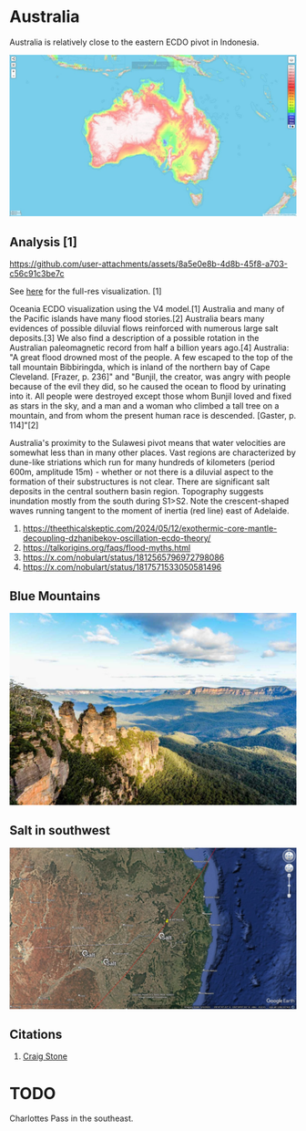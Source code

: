 # Australia

Australia is relatively close to the eastern ECDO pivot in Indonesia.

![aus](img/australia8.jpg "aus")

## Analysis [1]

https://github.com/user-attachments/assets/8a5e0e8b-4d8b-45f8-a703-c56c91c3be7c

See [here](https://github.com/sovrynn/ecdo/tree/master/6-LITERATURE-MEDIA/nobulart/ecdo-visualizations) for the full-res visualization. [1]

Oceania ECDO visualization using the V4 model.[1] Australia and many of the Pacific islands have many flood stories.[2] Australia bears many evidences of possible diluvial flows reinforced with numerous large salt deposits.[3] We also find a description of a possible rotation in the Australian paleomagnetic record from half a billion years ago.[4] Australia: "A great flood drowned most of the people. A few escaped to the top of the tall mountain Bibbiringda, which is inland of the northern bay of Cape Cleveland. [Frazer, p. 236]" and "Bunjil, the creator, was angry with people because of the evil they did, so he caused the ocean to flood by urinating into it. All people were destroyed except those whom Bunjil loved and fixed as stars in the sky, and a man and a woman who climbed a tall tree on a mountain, and from whom the present human race is descended. [Gaster, p. 114]"[2]

Australia's proximity to the Sulawesi pivot means that water velocities are somewhat less than in many other places. Vast regions are characterized by dune-like striations which run for many hundreds of kilometers (period 600m, amplitude 15m) - whether or not there is a diluvial aspect to the formation of their substructures is not clear. There are significant salt deposits in the central southern basin region. Topography suggests inundation mostly from the south during S1>S2. Note the crescent-shaped waves running tangent to the moment of inertia (red line) east of Adelaide.

1. https://theethicalskeptic.com/2024/05/12/exothermic-core-mantle-decoupling-dzhanibekov-oscillation-ecdo-theory/
2. https://talkorigins.org/faqs/flood-myths.html
3. https://x.com/nobulart/status/1812565796972798086
4. https://x.com/nobulart/status/1817571533050581496

## Blue Mountains

![](img/blue-mountains.jpg)

## Salt in southwest

![](img/salt1.jpg)

## Citations

1. [Craig Stone](https://nobulart.com)

# TODO

Charlottes Pass in the southeast.
